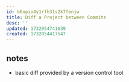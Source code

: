 ```yaml
---
id: b6npio4y1rfh31s2k7fenjw
title: Diff a Project between Commits
desc: ''
updated: 1732054741639
created: 1732054417547
---
```


## notes

- basic diff provided by a version control tool

